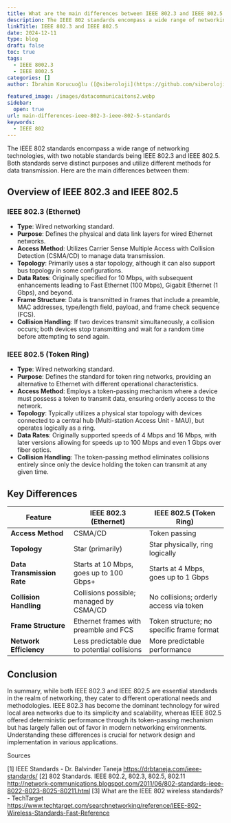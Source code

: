 ```yaml
---
title: What are the main differences between IEEE 802.3 and IEEE 802.5 standards
description: The IEEE 802 standards encompass a wide range of networking technologies, with two notable standards being IEEE 802.3 and IEEE 802.5.
linkTitle: IEEE 802.3 and IEEE 802.5
date: 2024-12-11
type: blog
draft: false
toc: true
tags:
  - IEEE 8002.3
  - IEEE 8002.5
categories: []
author: İbrahim Korucuoğlu ([@siberoloji](https://github.com/siberoloji))

featured_image: /images/datacommunicaitons2.webp
sidebar:
  open: true
url: main-differences-ieee-802-3-ieee-802-5-standards
keywords:
  - IEEE 802
---
```

The IEEE 802 standards encompass a wide range of networking technologies, with two notable standards being IEEE 802.3 and IEEE 802.5. Both standards serve distinct purposes and utilize different methods for data transmission. Here are the main differences between them:

## Overview of IEEE 802.3 and IEEE 802.5

### IEEE 802.3 (Ethernet)

- **Type**: Wired networking standard.
- **Purpose**: Defines the physical and data link layers for wired Ethernet networks.
- **Access Method**: Utilizes Carrier Sense Multiple Access with Collision Detection (CSMA/CD) to manage data transmission.
- **Topology**: Primarily uses a star topology, although it can also support bus topology in some configurations.
- **Data Rates**: Originally specified for 10 Mbps, with subsequent enhancements leading to Fast Ethernet (100 Mbps), Gigabit Ethernet (1 Gbps), and beyond.
- **Frame Structure**: Data is transmitted in frames that include a preamble, MAC addresses, type/length field, payload, and frame check sequence (FCS).
- **Collision Handling**: If two devices transmit simultaneously, a collision occurs; both devices stop transmitting and wait for a random time before attempting to send again.

### IEEE 802.5 (Token Ring)

- **Type**: Wired networking standard.
- **Purpose**: Defines the standard for token ring networks, providing an alternative to Ethernet with different operational characteristics.
- **Access Method**: Employs a token-passing mechanism where a device must possess a token to transmit data, ensuring orderly access to the network.
- **Topology**: Typically utilizes a physical star topology with devices connected to a central hub (Multi-station Access Unit - MAU), but operates logically as a ring.
- **Data Rates**: Originally supported speeds of 4 Mbps and 16 Mbps, with later versions allowing for speeds up to 100 Mbps and even 1 Gbps over fiber optics.
- **Collision Handling**: The token-passing method eliminates collisions entirely since only the device holding the token can transmit at any given time.

## Key Differences

| Feature                   | IEEE 802.3 (Ethernet)                     | IEEE 802.5 (Token Ring)                   |
|---------------------------|-------------------------------------------|-------------------------------------------|
| **Access Method**         | CSMA/CD                                   | Token passing                             |
| **Topology**              | Star (primarily)                          | Star physically, ring logically           |
| **Data Transmission Rate**| Starts at 10 Mbps, goes up to 100 Gbps+ | Starts at 4 Mbps, goes up to 1 Gbps     |
| **Collision Handling**     | Collisions possible; managed by CSMA/CD   | No collisions; orderly access via token   |
| **Frame Structure**       | Ethernet frames with preamble and FCS    | Token structure; no specific frame format |
| **Network Efficiency**    | Less predictable due to potential collisions| More predictable performance               |

## Conclusion

In summary, while both IEEE 802.3 and IEEE 802.5 are essential standards in the realm of networking, they cater to different operational needs and methodologies. IEEE 802.3 has become the dominant technology for wired local area networks due to its simplicity and scalability, whereas IEEE 802.5 offered deterministic performance through its token-passing mechanism but has largely fallen out of favor in modern networking environments. Understanding these differences is crucial for network design and implementation in various applications.

Sources

[1] IEEE Standards - Dr. Balvinder Taneja <https://drbtaneja.com/ieee-standards/>
[2] 802 Standards. IEEE 802.2, 802.3, 802.5, 802.11 <http://network-communications.blogspot.com/2011/06/802-standards-ieee-8022-8023-8025-80211.html>
[3] What are the IEEE 802 wireless standards? - TechTarget <https://www.techtarget.com/searchnetworking/reference/IEEE-802-Wireless-Standards-Fast-Reference>
